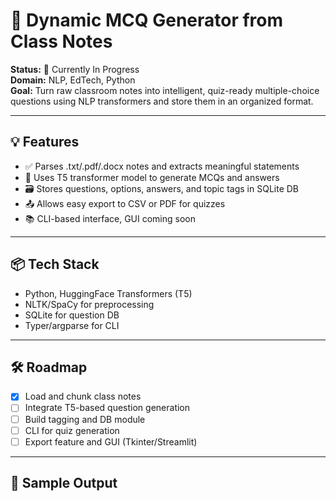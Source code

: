 # 🧠 Dynamic MCQ Generator from Class Notes

**Status:** 🚧 Currently In Progress  
**Domain:** NLP, EdTech, Python  
**Goal:** Turn raw classroom notes into intelligent, quiz-ready multiple-choice questions using NLP transformers and store them in an organized format.

---

## 💡 Features

- ✅ Parses .txt/.pdf/.docx notes and extracts meaningful statements
- 🤖 Uses T5 transformer model to generate MCQs and answers
- 🗃️ Stores questions, options, answers, and topic tags in SQLite DB
- 📤 Allows easy export to CSV or PDF for quizzes
- 📚 CLI-based interface, GUI coming soon

---

## 📦 Tech Stack

- Python, HuggingFace Transformers (T5)
- NLTK/SpaCy for preprocessing
- SQLite for question DB
- Typer/argparse for CLI

---

## 🛠️ Roadmap

- [x] Load and chunk class notes
- [ ] Integrate T5-based question generation
- [ ] Build tagging and DB module
- [ ] CLI for quiz generation
- [ ] Export feature and GUI (Tkinter/Streamlit)

---

## 📁 Sample Output

